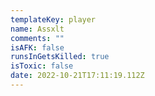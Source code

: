 ```yaml
---
templateKey: player
name: Assxlt
comments: ""
isAFK: false
runsInGetsKilled: true
isToxic: false
date: 2022-10-21T17:11:19.112Z
---
```

